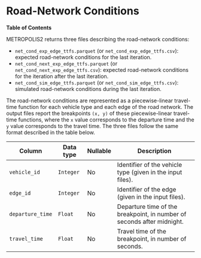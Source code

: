 # Road-Network Conditions

**Table of Contents**

<!-- toc -->


METROPOLIS2 returns three files describing the road-network conditions:

- `net_cond_exp_edge_ttfs.parquet` (or `net_cond_exp_edge_ttfs.csv`): expected road-network
  conditions for the last iteration.
- `net_cond_next_exp_edge_ttfs.parquet` (or `net_cond_next_exp_edge_ttfs.csv`): expected
  road-network conditions for the iteration after the last iteration.
- `net_cond_sim_edge_ttfs.parquet` (or `net_cond_sim_edge_ttfs.csv`): simulated road-network
  conditions during the last iteration.

The road-network conditions are represented as a piecewise-linear travel-time function for each
vehicle type and each edge of the road network.
The output files report the breakpoints `(x, y)` of these piecewise-linear travel-time functions,
where the `x` value corresponds to the departure time and the `y` value corresponds to the travel
time.
The three files follow the same format described in the table below.

| Column | Data type | Nullable | Description |
| ------ | --------- | -------  | ----------- |
| `vehicle_id` | `Integer` | No | Identifier of the vehicle type (given in the input files). |
| `edge_id` | `Integer` | No | Identifier of the edge (given in the input files). |
| `departure_time` | `Float` | No | Departure time of the breakpoint, in number of seconds after midnight. |
| `travel_time` | `Float` | No | Travel time of the breakpoint, in number of seconds. |
